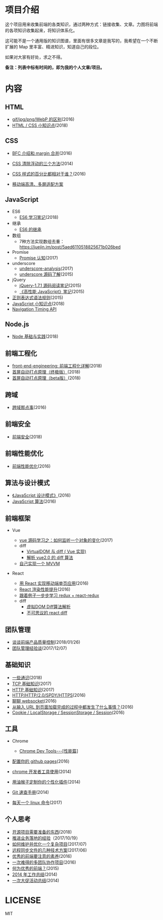 # 项目介绍

这个项目用来收集前端的各类知识，通过两种方式：链接收集、文章。力图将前端的各项知识收集起来，将知识体系化。

这可能不是一个通用版的知识图谱，里面有很多文章是我写的，我希望在一个不断扩展的 Map 里丰富、精进知识，知道自己的段位。

如果对大家有好处，求之不得。

**备注：列表中标有时间的，即为我的个人文章/项目。**

# 内容

## HTML

+   [gif/jpg/png/WebP 的区别](./docs/gif+jpg+png+WebP的区别.md)(2016)
+   [HTML / CSS 小知识点](./docs/HTML+CSS小知识点.md)(2018)

## CSS

+   [BFC 介绍和 margin 合并](https://github.com/hoperyy/home/blob/master/docs/%E4%BB%80%E4%B9%88%E6%98%AFBFC.md)(2016)

+   [CSS 清除浮动的三个方法](https://github.com/hoperyy/home/blob/master/docs/CSS%E6%B8%85%E9%99%A4%E6%B5%AE%E5%8A%A8%E7%9A%843%E4%B8%AA%E6%96%B9%E6%B3%95.md)(2014)

+   [CSS 样式的百分比都相对于谁？](https://github.com/hoperyy/home/blob/master/docs/css%E6%A0%B7%E5%BC%8F%E7%9A%84%E7%99%BE%E5%88%86%E6%AF%94%E9%83%BD%E7%9B%B8%E5%AF%B9%E4%BA%8E%E8%B0%81.md)(2016)

+   [移动端高清、多屏适配方案](https://div.io/topic/1092)

## JavaScript

+   ES6
    +   [ES6 学习笔记](./docs/ES6学习笔记.md)(2018)
+   继承
    +   [ES6 的继承](http://es6.ruanyifeng.com/#docs/class-extends)
+   数组
    +   7种方法实现数组去重：https://juejin.im/post/5aed6110518825671b026bed 
+   Promise
    +   [Promise 认知](./docs/Promise认知.md)(2017)
+   underscore
    +	[underscore-analysis](https://github.com/hoperyy/underscore-analysis)(2017)
    +   [underscore 源码了解](./docs/underscore源码了解.md)(2015)
+   jQuery
    +   [jQuery-1.7.1 源码阅读笔记](./docs/jQuery-1.7.1源码阅读笔记.md)(2015)
    +   [《高性能 JavaScript》笔记](./docs/《高性能JavaScript》笔记.md)(2015)
+   [正则表达式语法规则](./docs/正则表达式语法规则.md)(2015)
+   [JavaScript 小知识点](./docs/JavaScript小知识点.md)(2018)
+   [Navigation Timing API](http://www.cocoachina.com/ios/20170717/19882.html)

## Node.js

+   [Node 基础与实践](https://github.com/hoperyy/node-knowledge)(2018)

## 前端工程化

+   [front-end-engineering: 前端工程化详解](https://github.com/hoperyy/front-end-engineering)(2018)
+   [首屏自动打点原理（终极版）](./docs/首屏自动打点原理（终极版）.md)(2018)
+   [首屏自动打点原理（beta版）](./docs/首屏自动打点原理（beta版）.md)(2018)

## 跨域

+   [跨域那点事](./docs/跨域那点事.md)(2016)

## 前端安全

+   [前端安全](./docs/前端安全.md)(2018)

## 前端性能优化

+   [前端性能优化](./docs/前端性能优化.md)(2016)

## 算法与设计模式

+   [《JavaScript 设计模式》](./docs/JavaScript设计模式.md)(2016)
+   [JavaScript 算法](./docs/JavaScript算法.md)(2016)

## 前端框架

+   Vue
    +	[vue 源码学习之：如何监听一个对象的变化](./docs/vue源码学习之-如何监听一个对象的变化.md)(2017)
    +   diff
        +   [VirtualDOM 与 diff ( Vue 实现)](https://juejin.im/post/59bfbd736fb9a00a52065ec7)
        +   [解析 vue2.0 的 diff 算法](https://juejin.im/entry/58d3857544d90400692458ee)
    +   [自己实现一个 MVVM](https://juejin.im/post/5af8eb55f265da0b814ba766)

+   React
    +   [用 React 实现移动端单页应用](./docs/用React实现移动端单页应用.md)(2016)
    +   [React 渲染性能提升](./docs/React渲染性能提升.md)(2016)
    +   [跟着例子一步步学习 redux + react-redux](https://segmentfault.com/a/1190000012976767)
    +   diff
        +   [虚拟DOM Diff算法解析](https://www.kancloud.cn/kancloud/react-in-depth/67091)
        +   [不可思议的 react diff](https://zhuanlan.zhihu.com/p/20346379?refer=purerender)

## 团队管理

+   [谈谈前端产品质量控制](./docs/谈谈前端产品质量控制.md)(2018/01/26)
+   [团队管理经验谈](./docs/团队管理经验谈.md)(2017/12/07)

## 基础知识

+   [一些通识](./docs/一些通识.md)(2018)
+   [TCP 基础知识](./docs/TCP.md)(2017)
+   [HTTP 基础知识](./docs/HTTP基础知识.md)(2017)
+   [HTTP/HTTP/2.0/SPDY/HTTPS](./docs/HTTP+HTTP+2.0+SPDY+HTTPS.md)(2016)
+   [聊聊 websocket](./docs/聊聊websocket.md)(2016)
+   [从输入 URL 到页面加载完成的过程中都发生了什么事情？](./docs/从输入URL到页面加载完成的过程中都发生了什么事情.md)(2016)
+   [Cookie / LocalStorage / SessionStorage / Session](./docs/Cookie-LocalStorage-SessionStorage-Session.md)(2016)

## 工具

+   Chrome
    +   [Chrome Dev Tools---[性能篇]](https://juejin.im/post/5abfb6306fb9a028de44d520)

+   [配置你的 github pages](./docs/配置你的github-pages.md)(2016)
+   [chrome 开发者工具使用](./docs/chrome开发者工具使用.md)(2014)
+   [用油猴子定制你的个性化插件](./docs/用油猴子定制你的个性化插件.md)(2014)
+   [Git 速查手册](./docs/Git速查手册.md)(2014)
+   [每天一个 linux 命令](./docs/每天一个linux命令.md)(2017)

## 个人思考

+   [开源项目需要准备的东西](./docs/开源项目需要准备的东西.md)(2018)
+   [推进业务落地的经验](./docs/推进业务落地的经验.md)（2017/10/19）
+   [如何维护并优化一个复杂项目](./docs/如何维护并优化一个复杂项目.md)(2017/07)
+   [远程同步文件的几种技术方案](./docs/远程同步文件的几种技术方案.md)(2017/06)
+   [优秀的前端要注意的素养](./docs/优秀的前端要注意的素养.md)(2016)
+   [一次难得的多团队协作项目](./docs/一次难得的多团队协作项目.md)(2016)
+   [何为优秀的前端？](./docs/何为优秀的前端.md)(2015)
+   [2014 年工作总结](./docs/2014年工作总结.md)(2014)
+   [一次大促活动总结](./docs/一次大促活动总结.md)(2014)

# LICENSE

MIT
